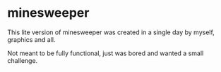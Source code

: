 # minesweeper
This lite version of minesweeper was created in a single day by myself, graphics and all. 

Not meant to be fully functional, just was bored and wanted a small challenge.
